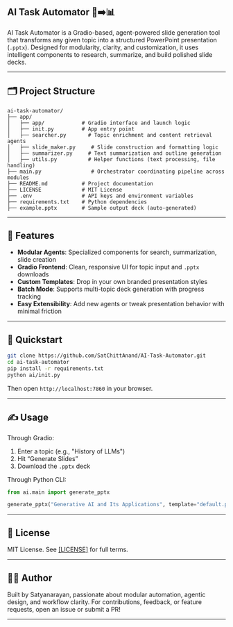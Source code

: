
## AI Task Automator 🧠➡️📊

AI Task Automator is a Gradio-based, agent-powered slide generation tool that transforms any given topic into a structured PowerPoint presentation (`.pptx`). Designed for modularity, clarity, and customization, it uses intelligent components to research, summarize, and build polished slide decks.

---

## 🗂️ Project Structure

```
ai-task-automator/
├── app/                 
│   ├── app/            # Gradio interface and launch logic
│   ├── init.py         # App entry point
│   ├── searcher.py       # Topic enrichment and content retrieval agents
│   ├── slide_maker.py     # Slide construction and formatting logic
│   ├── summarizer.py     # Text summarization and outline generation
│   ├── utils.py          # Helper functions (text processing, file handling)
├── main.py                # Orchestrator coordinating pipeline across modules
├── README.md           # Project documentation
├── LICENSE             # MIT License
├── .env                # API keys and environment variables
├── requirements.txt    # Python dependencies
├── example.pptx        # Sample output deck (auto-generated)
```

---

## 🚀 Features

- **Modular Agents**: Specialized components for search, summarization, slide creation
- **Gradio Frontend**: Clean, responsive UI for topic input and `.pptx` downloads
- **Custom Templates**: Drop in your own branded presentation styles
- **Batch Mode**: Supports multi-topic deck generation with progress tracking
- **Easy Extensibility**: Add new agents or tweak presentation behavior with minimal friction

---

## 🧪 Quickstart

```bash
git clone https://github.com/SatChittAnand/AI-Task-Automator.git
cd ai-task-automator
pip install -r requirements.txt
python ai/init.py
```

Then open `http://localhost:7860` in your browser.

---

## ✍️ Usage

Through Gradio:
1. Enter a topic (e.g., "History of LLMs")
2. Hit “Generate Slides”
3. Download the `.pptx` deck

Through Python CLI:
```python
from ai.main import generate_pptx

generate_pptx("Generative AI and Its Applications", template="default.pptx")
```

---

## 📄 License

MIT License. See [[LICENSE]](https://github.com/SatChittAnand/AI-Task-Automator?tab=MIT-1-ov-file) for full terms.

---

## 👨‍💻 Author

Built by Satyanarayan, passionate about modular automation, agentic design, and workflow clarity. For contributions, feedback, or feature requests, open an issue or submit a PR!

---

